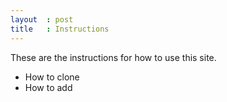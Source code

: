 ```yaml
---
layout  : post
title   : Instructions
---
```


These are the instructions for how to use this site.

- How to clone
- How to add

